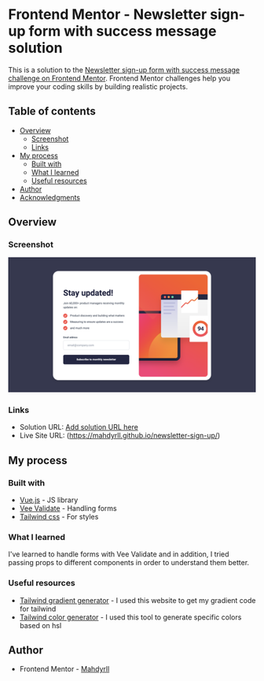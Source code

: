 # Frontend Mentor - Newsletter sign-up form with success message solution

This is a solution to the [Newsletter sign-up form with success message challenge on Frontend Mentor](https://www.frontendmentor.io/challenges/newsletter-signup-form-with-success-message-3FC1AZbNrv). Frontend Mentor challenges help you improve your coding skills by building realistic projects. 

## Table of contents

- [Overview](#overview)
  - [Screenshot](#screenshot)
  - [Links](#links)
- [My process](#my-process)
  - [Built with](#built-with)
  - [What I learned](#what-i-learned)
  - [Useful resources](#useful-resources)
- [Author](#author)
- [Acknowledgments](#acknowledgments)

## Overview

### Screenshot

![](./screencapture-localhost-5173-2025-03-30-00_22_21.png)

### Links

- Solution URL: [Add solution URL here](https://your-solution-url.com)
- Live Site URL: (https://mahdyrll.github.io/newsletter-sign-up/)

## My process

### Built with

- [Vue.js](https://vuejs.org/) - JS library
- [Vee Validate](https://vee-validate.logaretm.com/) - Handling forms
- [Tailwind css](https://tailwindcss.com/) - For styles

### What I learned

I've learned to handle forms with Vee Validate and in addition, I tried passing props to different components in order to understand them better.

### Useful resources

- [Tailwind gradient generator](https://www.creative-tim.com/twcomponents/gradient-generator) - I used this website to get my gradient code for tailwind
- [Tailwind color generator](https://uicolors.app/generate/) - I used this tool to generate specific colors based on hsl

## Author

- Frontend Mentor - [Mahdyrll](https://www.frontendmentor.io/profile/Mahdyrll)

